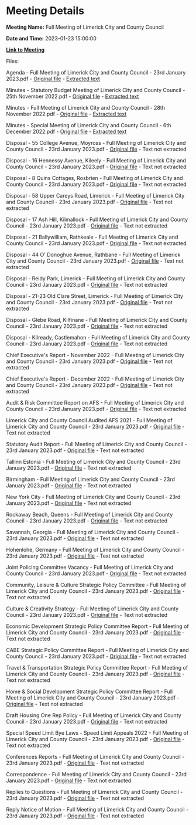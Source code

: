 # Meeting Details

**Meeting Name:** Full Meeting of Limerick City and County Council

**Date and Time:** 2023-01-23 15:00:00

**[Link to Meeting](https://www.limerick.ie/council/whats-on/full-meeting-limerick-city-and-county-council-53)**

Files: 

Agenda - Full Meeting of Limerick City and County Council - 23rd January 2023.pdf - [Original file](https://www.limerick.ie/sites/default/files/media/documents/2023-01/00%20Agenda%20-%20Council%20Meeting%2023.01.2023.pdf) - [Extracted text](./Agenda%20-%20Full%20Meeting%20of%20Limerick%20City%20and%20County%20Council%20-%2023rd%20January%202023.md)

Minutes - Statutory Budget Meeting of Limerick City and County Council - 25th November 2022.pdf - [Original file](https://www.limerick.ie/sites/default/files/media/documents/2023-01/01%20%28a%29%20Minutes%20Budget%20Meeting%2025.11.2022.pdf) - [Extracted text](./Minutes%20-%20Statutory%20Budget%20Meeting%20of%20Limerick%20City%20and%20County%20Council%20-%2025th%20November%202022.md)

Minutes - Full Meeting of Limerick City and County Council - 28th November 2022.pdf - [Original file](https://www.limerick.ie/sites/default/files/media/documents/2023-01/01%20%28b%29%20Minutes%20Council%20Meeting%2028.11.2022.pdf) - [Extracted text](./Minutes%20-%20Full%20Meeting%20of%20Limerick%20City%20and%20County%20Council%20-%2028th%20November%202022.md)

Minutes - Special Meeting of Limerick City and County Council - 6th December 2022.pdf - [Original file](https://www.limerick.ie/sites/default/files/media/documents/2023-01/01%20%28c%29%20Minutes%20Special%20Meeting%2006.12.2022.pdf) - [Extracted text](./Minutes%20-%20Special%20Meeting%20of%20Limerick%20City%20and%20County%20Council%20-%206th%20December%202022.md)

Disposal - 55 College Avenue, Moyross - Full Meeting of Limerick City and County Council - 23rd January 2023.pdf - [Original file](https://www.limerick.ie/sites/default/files/media/documents/2023-01/03%20%28a%29%20Disposal%2055%20College%20Avenue%20Moyross%20.pdf) - Text not extracted

Disposal - 16 Hennessy Avenue, Kileely - Full Meeting of Limerick City and County Council - 23rd January 2023.pdf - [Original file](https://www.limerick.ie/sites/default/files/media/documents/2023-01/03%20%28b%29%20Disposal%20%2016%20Hennessy%20Ave%20Kileely.pdf) - Text not extracted

Disposal - 8 Quins Cottages, Rosbrien - Full Meeting of Limerick City and County Council - 23rd January 2023.pdf - [Original file](https://www.limerick.ie/sites/default/files/media/documents/2023-01/03%20%28c%29%20Disposal%208%20Quins%20Cottages%20Rosbrien.pdf) - Text not extracted

Disposal - 58 Upper Careys Road, Limerick - Full Meeting of Limerick City and County Council - 23rd January 2023.pdf - [Original file](https://www.limerick.ie/sites/default/files/media/documents/2023-01/03%20%28d%29%20Disposal%2058%20Upper%20Careys%20Road%20Limerick.pdf) - Text not extracted

Disposal - 17 Ash Hill, Kilmallock - Full Meeting of Limerick City and County Council - 23rd January 2023.pdf - [Original file](https://www.limerick.ie/sites/default/files/media/documents/2023-01/03%20%28e%29%20Disposal%2017%20Ash%20Hill%20Kilmallock.pdf) - Text not extracted

Disposal - 21 Ballywilliam, Rathkeale - Full Meeting of Limerick City and County Council - 23rd January 2023.pdf - [Original file](https://www.limerick.ie/sites/default/files/media/documents/2023-01/03%20%28f%29%20Disposal%2021%20Ballywilliam%20Rathkeale.pdf) - Text not extracted

Disposal - 44 O' Donoghue Avenue, Rathbane - Full Meeting of Limerick City and County Council - 23rd January 2023.pdf - [Original file](https://www.limerick.ie/sites/default/files/media/documents/2023-01/03%20%28g%29%20Disposal%2044%20O%20Donoghue%20Ave%20Rathbane.pdf) - Text not extracted

Disposal - Reidy Park, Limerick - Full Meeting of Limerick City and County Council - 23rd January 2023.pdf - [Original file](https://www.limerick.ie/sites/default/files/media/documents/2023-01/03%20%28h%29%20Disposal%20Reidy%20Park.pdf) - Text not extracted

Disposal - 21-23 Old Clare Street, Limerick - Full Meeting of Limerick City and County Council - 23rd January 2023.pdf - [Original file](https://www.limerick.ie/sites/default/files/media/documents/2023-01/03%20%28i%29%20Disposal%2021-23%20Old%20Clare%20Street.pdf) - Text not extracted

Disposal - Glebe Road, Kilfinane - Full Meeting of Limerick City and County Council - 23rd January 2023.pdf - [Original file](https://www.limerick.ie/sites/default/files/media/documents/2023-01/03%20%28j%29%20Disposal%20Glebe%20Road%2C%20Kilfinane.pdf) - Text not extracted

Disposal - Kilready, Castlemahon - Full Meeting of Limerick City and County Council - 23rd January 2023.pdf - [Original file](https://www.limerick.ie/sites/default/files/media/documents/2023-01/03%20%28k%29%20Disposal%20Kilready%20Castlemahon.pdf) - Text not extracted

Chief Executive's Report - November 2022 - Full Meeting of Limerick City and County Council - 23rd January 2023.pdf - [Original file](https://www.limerick.ie/sites/default/files/media/documents/2023-01/04%20%28a%29%20%28i%29%20Chief%20Executive%27s%20Report%20-%20November%202022.pdf) - Text not extracted

Chief Executive's Report - December 2022 - Full Meeting of Limerick City and County Council - 23rd January 2023.pdf - [Original file](https://www.limerick.ie/sites/default/files/media/documents/2023-01/04%20%28a%29%20%28ii%29%20Chief%20Executive%27s%20Report%20December%202022.pdf) - Text not extracted

Audit & Risk Committee Report on AFS - Full Meeting of Limerick City and County Council - 23rd January 2023.pdf - [Original file](https://www.limerick.ie/sites/default/files/media/documents/2023-01/04%20%28b%29%20%28i%29%20Audit%20%26%20Risk%20Committee%20Report%20on%20AFS.pdf) - Text not extracted

Limerick City and County Council Audited AFS 2021 - Full Meeting of Limerick City and County Council - 23rd January 2023.pdf - [Original file](https://www.limerick.ie/sites/default/files/media/documents/2023-01/04%20%28b%29%20%28ii%29%20LCCC%20Audited%20AFS%202021.pdf) - Text not extracted

Statutory Audit Report - Full Meeting of Limerick City and County Council - 23rd January 2023.pdf - [Original file](https://www.limerick.ie/sites/default/files/media/documents/2023-01/04%20%28b%29%20%28iii%29%20Statutory%20Audit%20Report.pdf) - Text not extracted

Tallinn Estonia - Full Meeting of Limerick City and County Council - 23rd January 2023.pdf - [Original file](https://www.limerick.ie/sites/default/files/media/documents/2023-01/04%20%28c%29%20%28i%29%20Tallinn%20Estonia.pdf) - Text not extracted

Birmingham - Full Meeting of Limerick City and County Council - 23rd January 2023.pdf - [Original file](https://www.limerick.ie/sites/default/files/media/documents/2023-01/04%20%28c%29%20%28ii%29%20Birmingham.pdf) - Text not extracted

New York City - Full Meeting of Limerick City and County Council - 23rd January 2023.pdf - [Original file](https://www.limerick.ie/sites/default/files/media/documents/2023-01/04%20%28c%29%20%28iii%29%20New%20York%20City.pdf) - Text not extracted

Rockaway Beach, Queens - Full Meeting of Limerick City and County Council - 23rd January 2023.pdf - [Original file](https://www.limerick.ie/sites/default/files/media/documents/2023-01/04%20%28c%29%20%28iv%29%20Rockaway%20Beach%2C%20Queens.pdf) - Text not extracted

Savannah, Georgia - Full Meeting of Limerick City and County Council - 23rd January 2023.pdf - [Original file](https://www.limerick.ie/sites/default/files/media/documents/2023-01/04%20%28c%29%20%28v%29%20Savannah%2C%20Georgia.pdf) - Text not extracted

Hohenlohe, Germany - Full Meeting of Limerick City and County Council - 23rd January 2023.pdf - [Original file](https://www.limerick.ie/sites/default/files/media/documents/2023-01/04%20%28c%29%20%28vi%29%20Hohenlohe%20Germany.pdf) - Text not extracted

Joint Policing Committee Vacancy - Full Meeting of Limerick City and County Council - 23rd January 2023.pdf - [Original file](https://www.limerick.ie/sites/default/files/media/documents/2023-01/04%20%28d%29%20JPC%20Vacancy.pdf) - Text not extracted

Community, Leisure & Culture Strategic Policy Committee - Full Meeting of Limerick City and County Council - 23rd January 2023.pdf - [Original file](https://www.limerick.ie/sites/default/files/media/documents/2023-01/04%20%28g%29%20%28i%29%20%28a%29%20Community%2C%20Leisure%20%26%20Culture%20SPC.pdf) - Text not extracted

Culture & Creativity Strategy - Full Meeting of Limerick City and County Council - 23rd January 2023.pdf - [Original file](https://www.limerick.ie/sites/default/files/media/documents/2023-01/04%20%28g%29%20%28i%29%20%28b%29%20Culture%20%26%20Creativity%20Strategy.pdf) - Text not extracted

Economic Development Strategic Policy Committee Report - Full Meeting of Limerick City and County Council - 23rd January 2023.pdf - [Original file](https://www.limerick.ie/sites/default/files/media/documents/2023-01/04%20%28g%29%20%28ii%29%20Econ%20Dev%20SPC%20Report%20.pdf) - Text not extracted

CABE Strategic Policy Committee Report - Full Meeting of Limerick City and County Council - 23rd January 2023.pdf - [Original file](https://www.limerick.ie/sites/default/files/media/documents/2023-01/04%20%28g%29%20%28iii%29%20CABE%20SPC%20report.pdf) - Text not extracted

Travel & Transportation Strategic Policy Committee Report - Full Meeting of Limerick City and County Council - 23rd January 2023.pdf - [Original file](https://www.limerick.ie/sites/default/files/media/documents/2023-01/04%20%28g%29%20%28iv%29%20T%26T%20SPC%20report.pdf) - Text not extracted

Home & Social Development Strategic Policy Committee Report - Full Meeting of Limerick City and County Council - 23rd January 2023.pdf - [Original file](https://www.limerick.ie/sites/default/files/media/documents/2023-01/04%20%28g%29%20%28v%29%20%28i%29%20Home%20%26%20Soc%20Dev%20SPC%20Report.pdf) - Text not extracted

Draft Housing One Rep Policy - Full Meeting of Limerick City and County Council - 23rd January 2023.pdf - [Original file](https://www.limerick.ie/sites/default/files/media/documents/2023-01/04%20%28g%29%20%28v%29%20%28ii%29%20Draft%20Housing%20One%20Rep%20Policy.pdf) - Text not extracted

Special Speed Limit Bye Laws - Speed Limit Appeals 2022 - Full Meeting of Limerick City and County Council - 23rd January 2023.pdf - [Original file](https://www.limerick.ie/sites/default/files/media/documents/2023-01/05%20Special%20Speed%20Limit%20Bye%20Laws%20-%20Speed%20Limit%20Appeals%202022.pdf) - Text not extracted

Conferences Reports - Full Meeting of Limerick City and County Council - 23rd January 2023.pdf - [Original file](https://www.limerick.ie/sites/default/files/media/documents/2023-01/06%20%28b%29%20Conferences%20Reports.pdf) - Text not extracted

Correspondence - Full Meeting of Limerick City and County Council - 23rd January 2023.pdf - [Original file](https://www.limerick.ie/sites/default/files/media/documents/2023-01/Correspondence%20-%20January%202023%20Council%20Meeting.pdf) - Text not extracted

Replies to Questions - Full Meeting of Limerick City and County Council - 23rd January 2023.pdf - [Original file](https://www.limerick.ie/sites/default/files/media/documents/2023-01/Replies%20to%20Questions%20-%20January%20Council%20Meeting.pdf) - Text not extracted

Reply Notice of Motion - Full Meeting of Limerick City and County Council - 23rd January 2023.pdf - [Original file](https://www.limerick.ie/sites/default/files/media/documents/2023-01/Reply-Notice-of-Motion-Monday-23rd-January-2023.pdf) - Text not extracted

